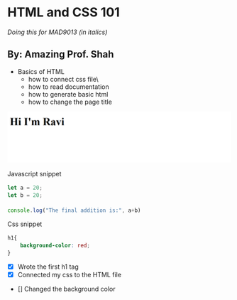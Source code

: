 # HTML and CSS 101
*Doing this for MAD9013 (in italics)*
## By: Amazing Prof. Shah
* Basics of HTML
    * how to connect css file\
    * how to read documentation
    * how to generate basic html
    * how to change the page title

![alt preview of website](Capture.png)

Javascript snippet
``` javascript
let a = 20;
let b = 20;

console.log("The final addition is:", a+b)
```

Css snippet
``` css
h1{
    background-color: red;
}
```

- [x] Wrote the first h1 tag
- [x] Connected my css to the HTML file
- [] Changed the background color